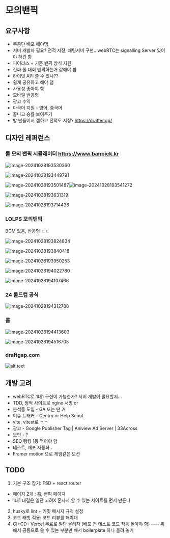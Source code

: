 # 모의밴픽

## 요구사항

- 무중단 배포 해야댐
- 서버 개발자 필요? 전적 저장, 채팅서버 구현.. webRTC는 signalling Server 있어야 하긴 함
- 피어리스 + 기존 밴픽 방식 지원
- 진짜 롤 대회 밴픽하는거 같애야 함
- 라이엇 API 쓸 수 있나??
- 쉽게 공유하고 해야 댐
- 사용성 좋아야 함
- 모바일 반응형
- 광고 수익
- 다국어 지원 - 영어, 중국어
- 끝나고 승률 보여주기
- 방 만들어서 겜하고 전적도 저장? https://drafter.gg/

## 디자인 레퍼런스

### 롤 모의 밴픽 시뮬레이터 https://www.banpick.kr

![image-20241028193530360](README.assets/image-20241028193530360.png)

![image-20241028193449791](README.assets/image-20241028193449791.png)

![image-20241028193501487](README.assets/image-20241028193501487.png)![image-20241028193541272](README.assets/image-20241028193541272.png)

![image-20241028193631319](README.assets/image-20241028193631319.png)

![image-20241028193714438](README.assets/image-20241028193714438.png)

### LOLPS 모의밴픽

BGM 있음, 반응형 ㄴㄴ

![image-20241028193824834](README.assets/image-20241028193824834.png)

![image-20241028193840418](README.assets/image-20241028193840418.png)

![image-20241028193950253](README.assets/image-20241028193950253.png)

![image-20241028194022780](README.assets/image-20241028194022780.png)

![image-20241028194107466](README.assets/image-20241028194107466.png)

### 24 롤드컵 공식

![image-20241028194312788](README.assets/image-20241028194312788.png)

### 롤

![image-20241028194413603](README.assets/image-20241028194413603.png)

![image-20241028194516705](README.assets/image-20241028194516705.png)

### draftgap.com
![alt text](image.png)

## 개발 고려

- webRTC로 1대1 구현이 가능한가? 서버 개발이 필요할지...
- TDD, 정적 사이트로 nginx 서빙 or 
- 분석툴 도입 - GA 또는 딴 거
- 이슈 트래커 - Centry or Help Scout
- vite, vitest로 ㄱㄱ
- 광고 - Google Publisher Tag | Aniview Ad Server | 33Across
- 보안 - ?
- SEO 랭킹 1등 먹어야 함
- 테스트, 배포 자동화..
- Framer motion 으로 게임같은 모션

## TODO
1) 기본 구조 잡기: FSD + react router
- 페이지 2개 : 홈, 밴픽 페이지
- 1대1 대결은 일단 고려X 혼자서 할 수 있는 사이트를 먼저 만든다
2) husky로 lint + 커밋 메시지 규칙 설정
3) 코드 래빗 적용: 코드 리뷰를 해야대
4) CI+CD : Vercel 무료로 일단 올리자 (배포 전 테스트 코드 작동 돌아야 함)
---- 위에서 공통으로 쓸 수 있는 부분만 빼서 boilerplate 하나 올려 놓기